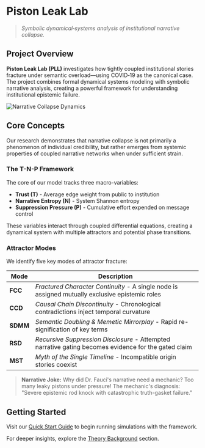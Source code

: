 # Piston Leak Lab

> *Symbolic dynamical‑systems analysis of institutional narrative collapse.*

## Project Overview

**Piston Leak Lab (PLL)** investigates how tightly coupled institutional stories fracture under semantic overload—using COVID‑19 as the canonical case. The project combines formal dynamical systems modeling with symbolic narrative analysis, creating a powerful framework for understanding institutional epistemic failure.

![Narrative Collapse Dynamics](/assets/images/attractor_phase.png)

## Core Concepts

Our research demonstrates that narrative collapse is not primarily a phenomenon of individual credibility, but rather emerges from systemic properties of coupled narrative networks when under sufficient strain.

### The T-N-P Framework

The core of our model tracks three macro-variables:

* **Trust (T)** - Average edge weight from public to institution
* **Narrative Entropy (N)** - System Shannon entropy  
* **Suppression Pressure (P)** - Cumulative effort expended on message control

These variables interact through coupled differential equations, creating a dynamical system with multiple attractors and potential phase transitions.

### Attractor Modes

We identify five key modes of attractor fracture:

| Mode | Description |
|------|-------------|
| **FCC** | *Fractured Character Continuity* - A single node is assigned mutually exclusive epistemic roles |
| **CCD** | *Causal Chain Discontinuity* - Chronological contradictions inject temporal curvature |
| **SDMM** | *Semantic Doubling & Memetic Mirrorplay* - Rapid re-signification of key terms |
| **RSD** | *Recursive Suppression Disclosure* - Attempted narrative gating becomes evidence for the gated claim |
| **MST** | *Myth of the Single Timeline* - Incompatible origin stories coexist |

> **Narrative Joke:** Why did Dr. Fauci's narrative need a mechanic? Too many leaky pistons under pressure! The mechanic's diagnosis: "Severe epistemic rod knock with catastrophic truth-gasket failure."

## Getting Started

Visit our [Quick Start Guide](getting-started.md) to begin running simulations with the framework.

For deeper insights, explore the [Theory Background](theory.md) section.
